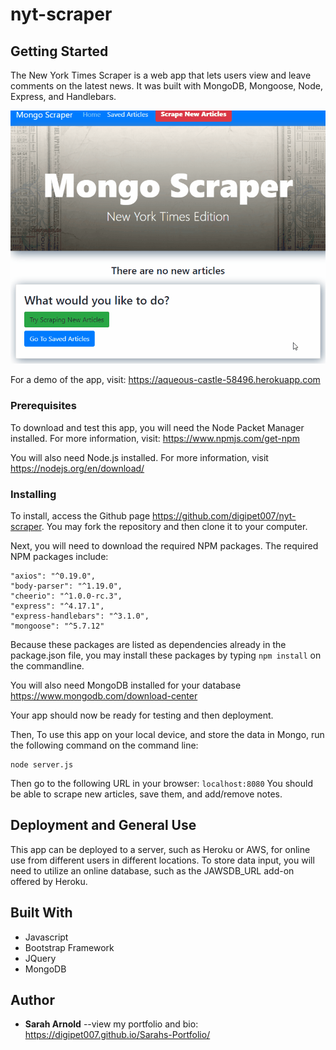 # nyt-scraper

## Getting Started

The New York Times Scraper is a web app that lets users view and leave comments on the latest news. It was built with MongoDB, Mongoose, Node, Express, and Handlebars.

![demo](demo/ntyscraper2.gif)

For a demo of the app, visit: <https://aqueous-castle-58496.herokuapp.com>

### Prerequisites

To download and test this app, you will need the Node Packet Manager installed.  For more information, visit: <https://www.npmjs.com/get-npm>

You will also need Node.js installed.  For more information, visit <https://nodejs.org/en/download/>

### Installing

To install, access the Github page <https://github.com/digipet007/nyt-scraper>.  You may fork the repository and then clone it to your computer.  

Next, you will need to download the required NPM packages.  The required NPM packages include:
```
"axios": "^0.19.0",
"body-parser": "^1.19.0",
"cheerio": "^1.0.0-rc.3",
"express": "^4.17.1",
"express-handlebars": "^3.1.0",
"mongoose": "^5.7.12"
```
Because these packages are listed as dependencies already in the package.json file, you may install these packages by typing `npm install` on the commandline.

You will also need MongoDB installed for your database <https://www.mongodb.com/download-center>

Your app should now be ready for testing and then deployment.

Then, To use this app on your local device, and store the data in Mongo, run the following command on the command line:
```
node server.js
```

Then go to the following URL in your browser: `localhost:8080`
You should be able to scrape new articles, save them, and add/remove notes.

## Deployment and General Use
This app can be deployed to a server, such as Heroku or AWS, for online use from different users in different locations. To store data input, you will need to utilize an online database, such as the JAWSDB_URL add-on offered by Heroku.

## Built With

* Javascript
* Bootstrap Framework
* JQuery
* MongoDB

## Author

* **Sarah Arnold** --view my portfolio and bio: <https://digipet007.github.io/Sarahs-Portfolio/>